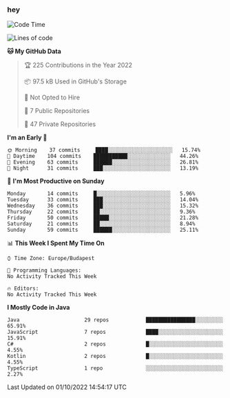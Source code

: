 ### hey

<!--START_SECTION:waka-->
![Code Time](http://img.shields.io/badge/Code%20Time-801%20hrs%2035%20mins-blue)

![Lines of code](https://img.shields.io/badge/From%20Hello%20World%20I%27ve%20Written-472%20Thousand%20lines%20of%20code-blue)

**🐱 My GitHub Data** 

> 🏆 225 Contributions in the Year 2022
 > 
> 📦 97.5 kB Used in GitHub's Storage 
 > 
> 🚫 Not Opted to Hire
 > 
> 📜 7 Public Repositories 
 > 
> 🔑 47 Private Repositories  
 > 
**I'm an Early 🐤** 

```text
🌞 Morning    37 commits     ████░░░░░░░░░░░░░░░░░░░░░   15.74% 
🌆 Daytime    104 commits    ███████████░░░░░░░░░░░░░░   44.26% 
🌃 Evening    63 commits     ██████░░░░░░░░░░░░░░░░░░░   26.81% 
🌙 Night      31 commits     ███░░░░░░░░░░░░░░░░░░░░░░   13.19%

```
📅 **I'm Most Productive on Sunday** 

```text
Monday       14 commits     █░░░░░░░░░░░░░░░░░░░░░░░░   5.96% 
Tuesday      33 commits     ███░░░░░░░░░░░░░░░░░░░░░░   14.04% 
Wednesday    36 commits     ███░░░░░░░░░░░░░░░░░░░░░░   15.32% 
Thursday     22 commits     ██░░░░░░░░░░░░░░░░░░░░░░░   9.36% 
Friday       50 commits     █████░░░░░░░░░░░░░░░░░░░░   21.28% 
Saturday     21 commits     ██░░░░░░░░░░░░░░░░░░░░░░░   8.94% 
Sunday       59 commits     ██████░░░░░░░░░░░░░░░░░░░   25.11%

```


📊 **This Week I Spent My Time On** 

```text
⌚︎ Time Zone: Europe/Budapest

💬 Programming Languages: 
No Activity Tracked This Week

🔥 Editors: 
No Activity Tracked This Week

```

**I Mostly Code in Java** 

```text
Java                     29 repos            ████████████████░░░░░░░░░   65.91% 
JavaScript               7 repos             ████░░░░░░░░░░░░░░░░░░░░░   15.91% 
C#                       2 repos             █░░░░░░░░░░░░░░░░░░░░░░░░   4.55% 
Kotlin                   2 repos             █░░░░░░░░░░░░░░░░░░░░░░░░   4.55% 
TypeScript               1 repo              ░░░░░░░░░░░░░░░░░░░░░░░░░   2.27%

```



 Last Updated on 01/10/2022 14:54:17 UTC
<!--END_SECTION:waka-->

